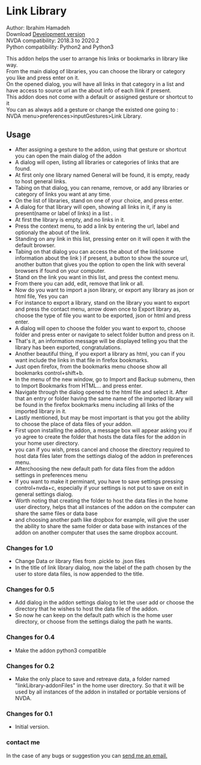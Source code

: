 # Link Library #

Author: Ibrahim Hamadeh  
Download [Development version][1]  
NVDA compatibility: 2018.3 to 2020.2  
Python compatibility: Python2 and Python3  

This addon helps the user to arrange his links or bookmarks in library like way.  
From the main dialog of libraries, you can choose the library or category you like and press enter on it.  
On the opened dialog, you will have all links in that category in a list and have access to source url an the about info of each llink if present.  
This addon does not come with a default or assigned gesture or shortcut to it  
You can as always add a gesture or change the existed one going to :  
NVDA menu>preferences>inputGestures>Link Library.  

## Usage ##

*	After assigning a gesture to the addon, using that gesture or shortcut you can open the main dialog of the addon  
*	A dialog will open, listing all libraries or categories of links that are found.  
*	At first only one library named General will be found, it is empty, ready to host general links.  
*	Tabing on that dialog, you can rename, remove, or add any libraries or category of links you want at any time.  
*	On the list of libraries, stand on one of your choice, and press enter.   
*	A dialog for that library will open, showing all links in it, if any is present(name or label of links) in a list .  
*	At first the library is empty, and no links in it.  
*	Press the context menu, to add a link by entering the url, label and optionaly the about of the link.  
*	Standing on any link in this list, pressing enter on it will open it with the default browser.  
*	Tabing on that dialog you can access the about of the link(some information about the link ) if present, a button to show the source url, another button that gives you the option to open the link with several browsers if found on your computer.  
*	Stand on the link you want in this list, and press the context menu.  
*	From there you can add, edit, remove that link or all.  
*	Now do you want to import a json library, or export any library as json or html file, Yes you can  
*	For instance to export a library, stand on the library you want to export and press the contact menu, arrow down once to Export library as, choose the type of file you want to be exported, json or html and press enter.  
*	A dialog will open to choose the folder you want to export to, choose folder and press enter or navigate to select folder button and press on it.  
*	That's it, an information message will be displayed telling you that the library has been exported, congratulations.  
*	Another  beautiful thing, if you export a library as html, you can if you want include the links in that file in firefox bookmarks.  
*	Just open firefox, from the bookmarks menu choose show all bookmarks control+shift+b.  
*	In the menu of the new window, go to Import and Backup submenu, then to Import Bookmarks from HTML… and press enter.  
*	Navigate through the dialog opened to the html file and select it. After that an entry or folder having the same name of the imported library will be found in the firefox bookmarks menu including all links of the imported library in it.  
*	Lastly mentioned, but may be most important is that you got the ability to choose the place of data files of your addon.  
*	First upon installing the addon, a message box will appear asking you if yo agree to create the folder that hosts the data files for the addon in your home user directory.  
*	you can if you wish, press cancel and choose the directory required to host data files later from the settings dialog of the addon in preferences menu.  
*	Afterchoosing the new default path for data files from the addon settings in preferences menu  
*	If you want to make it perminant, you have to save settings pressing control+nvda+c, especially if your settings is not put to save on exit in general settings dialog.  
*	Worth noting that creating the folder to host the data files in the home user directory, helps that all instances of the addon on the computer can share the same files or data base  
*	and choosing another path like dropbox for example, will give the user the ability to share the same folder or data base with instances of the addon on another computer that uses the same dropbox account.  

### Changes for 1.0 ###

*	Change Data or library files from .pickle to .json files
*	In the title of link library dialog, now the label of the path chosen by the user to store data files, is now appended to the title.  

### Changes for 0.5 ###

*	Add dialog in the addon settings dialog to let the user add or choose the directory that he wishes to host the data file of the addon.  
*	So now he can keep on the default path which is the home user directory, or choose from the settings dialog the path he wants.  

### Changes for 0.4 ###

*	Make the addon python3 compatible  

### Changes for 0.2 ###

*	Make the only place to save and retreave data, a folder named "linkLibrary-addonFiles" in the home user directory. So that it will be used by all instances of the addon in installed or portable versions of NVDA.

### Changes for 0.1 ###

*	Initial version.

### contact me ###

In the case of any bugs or suggestion you can [send me an email.](mailto:ibra.hamadeh@hotmail.com)

[1]: https://github.com/ibrahim-s/linkLibrary/releases/download/v1.0-dev/linkLibrary-1.0-dev.nvda-addon